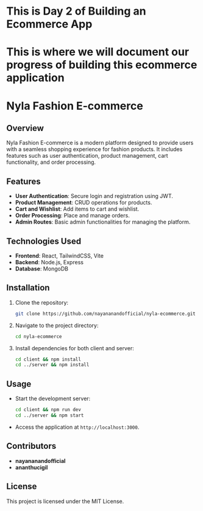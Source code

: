 # This is Day 2 of Building an Ecommerce App

# This is where we will document our progress of building this ecommerce application

# Nyla Fashion E-commerce

## Overview
Nyla Fashion E-commerce is a modern platform designed to provide users with a seamless shopping experience for fashion products. It includes features such as user authentication, product management, cart functionality, and order processing.

## Features
- **User Authentication**: Secure login and registration using JWT.
- **Product Management**: CRUD operations for products.
- **Cart and Wishlist**: Add items to cart and wishlist.
- **Order Processing**: Place and manage orders.
- **Admin Routes**: Basic admin functionalities for managing the platform.

## Technologies Used
- **Frontend**: React, TailwindCSS, Vite
- **Backend**: Node.js, Express
- **Database**: MongoDB

## Installation
1. Clone the repository:
   ```bash
   git clone https://github.com/nayananandofficial/nyla-ecommerce.git
   ```
2. Navigate to the project directory:
   ```bash
   cd nyla-ecommerce
   ```
3. Install dependencies for both client and server:
   ```bash
   cd client && npm install
   cd ../server && npm install
   ```

## Usage
- Start the development server:
  ```bash
  cd client && npm run dev
  cd ../server && npm start
  ```
- Access the application at `http://localhost:3000`.

## Contributors
- **nayananandofficial**
- **ananthucigil**

## License
This project is licensed under the MIT License.

